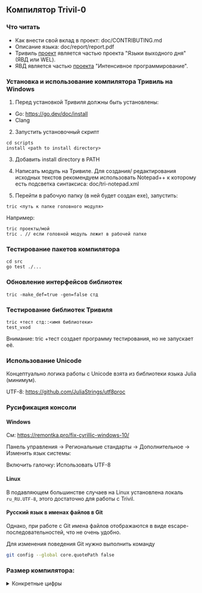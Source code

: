## Компилятор Trivil-0

### Что читать

* Как внести свой вклад в проект: doc/CONTRIBUTING.md
* Описание языка: doc/report/report.pdf
* Тривиль [проект](http://алексейнедоря.рф/?p=419) является частью проекта "Языки выходного дня" (ЯВД или WEL).
* ЯВД является частью [проекта](http://digital-economy.ru/stati/интенсивное-программирование) "Интенсивное программирование".

### Установка и использование компилятора Тривиль на Windows

1) Перед установкой Тривиля должны быть установлены:
* Go: https://go.dev/doc/install
* Clang

2) Запустить установочный скрипт

```
cd scripts
install <path to install directory>
```
3) Добавить install directory в PATH

4) Написать модуль на Тривиле. Для создания/ редактирования исходных текстов рекомендуем использовать Notepad++ к которому есть подсветка синтаксиса: doc/tri-notepad.xml

5) Перейти в рабочую папку (в ней будет создан exe), запустить:

```
tric <путь к папке головного модуля>
```
Например:
```
tric проекты/мой 
tric . // если головной модуль лежит в рабочей папке
```

### Тестирование пакетов компилятора

```
cd src
go test ./...
```

### Обновление интерфейсов библиотек

```
tric -make_def=true -gen=false стд
```

### Тестирование библиотек Тривиля

```
tric +тест стд::<имя библиотеки> 
test_vxod
```
Внимание: tric +тест создает программу тестирования, но не запускает её.

### Использование Unicode
Концептуально логика работы с Unicode взята из библиотеки языка Julia (минимум).

UTF-8: https://github.com/JuliaStrings/utf8proc

### Русификация консоли

#### Windows

См: https://remontka.pro/fix-cyrillic-windows-10/

Панель управления -> Региональные стандарты -> Дополнительное -> Изменить язык системы:

Включить галочку: Использовать UTF-8

#### Linux

В подавляющем большинстве случаев на Linux установлена локаль `ru_RU.UTF-8`, этого достаточно для работы
с Trivil.

#### Русский язык в именах файлов в Git

Однако, при работе с Git имена файлов отображаются в виде escape-последовательностей, что не очень удобно.

Для изменения поведения Git нужно выполнить команду

```bash
git config --global core.quotePath false
```

### Размер компилятора:
<details>
<summary>Конкретные цифры</summary>
Строчек кода на Go:

* 2022.12.16   3135 in 31 files
* 2022.12.22   4450 in 37 files
* 2022.12.31   5611 in 41 files
* 2023.01.08   6583 in 44 files, runtime:   509 lines (C)
* 2023.01.13   7199 in 45 files, runtime:   568 lines (C)
* 2023.01.22   8061 in 50 files, runtime:   685 lines (C)
* 2023.02.03   9001 in 51 files, runtime:   767 lines (C)
* 2023.03.11   9417 in 54 files, runtime:   852 lines (C)
* 2023.04.08   9836 in 54 files, runtime:   930 lines (C), libraries:   5,   561 lines (Тривиль)
* 2023.05.14 10369 in 56 files, runtime: 1312 lines (C), libraries: 10, 1230 lines (Тривиль), трик 987 lines (Тривиль)
* 2023.06.04 11,128 in 57 files, runtime: 1530 lines (C), libraries: 10, 1818 lines (Тривиль), трик 4,352 lines (Тривиль)
* 2023.06.25 11,172 in 57 files, runtime: 1776 lines (C), libraries: 11, 2321 lines (Тривиль), трик 10,455 lines (Тривиль)

#### Как посчитать в Windows (PowerShell)

```
#Count lines in Powershell:
(dir -Include *.go -Recurse | select-string "$").Count
#Count files:
(dir -Include *.go -Recurse ).Count
```

#### Как посчитать на Linux

```
cd src
find . -name '*.go' | xargs wc -l
find . -name '*.go' | wc -l

cd ../runtime
find . -name '*.?' | xarg wc -l
find . -name '*.go' | wc -l
```
</details>
